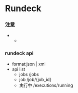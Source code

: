 # Rundeck

### 注意
* -

### rundeck api
* format:json | xml
* api list
    * jobs    /jobs
    * job     /job/{job_id}
    * 実行中   /executions/running